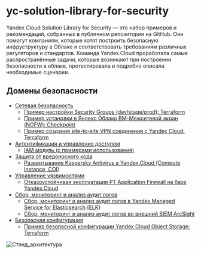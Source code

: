 # yc-solution-library-for-security
Yandex Cloud Solution Library for Security — это набор примеров и рекомендаций, собранных в публичном репозитории на GitHub. Они помогут компаниям, которые хотят построить безопасную инфруструктуру в Облаке и соответствовать требованиям различных регуляторов и стандартов.
Команда Yandex.Cloud проработала самые распространённые задачи, которые возникают при построении безопасности в облаке, протестировала и подробно описала необходимые сценарии.

## Домены безопасности
- [Сетевая безопасность](#па)
  - [Пример настройки Security Groups (dev/stage/prod): Terraform](https://github.com/yandex-cloud/yc-solution-library-for-security/tree/master/network-sec/segmentation)
  - [Пример установки в Яндекс Облако ВМ-Межсетевой экран (NGFW): Checkpoint](https://github.com/yandex-cloud/yc-solution-library-for-security/tree/master/network-sec/checkpoint-1VM)
  - [Пример создания site-to-site VPN соединения с Yandex Cloud: Terraform](https://github.com/yandex-cloud/yc-solution-library-for-security/tree/master/network-sec/vpn)
- [Аутентификация и управление доступом](#па)
  - [IAM модуль (с примерами использования)](https://github.com/yandex-cloud/yc-solution-library-for-security/tree/master/auth_and_access/iam#identity-and-access-management-iam-terraform-module-for-yandexcloud)
- [Защита от вредоносного кода](#па)
  - [Развертывание Kaspersky Antivirus в Yandex.Cloud (Compute Instance, COI)](https://github.com/yandex-cloud/yc-solution-library-for-security/tree/master/malware-defense/kaspersy-install-in-yc)
- [Управление уязвимостями](#па)
  - [Отказоустойчивая эксплуатация PT Application Firewall на базе Yandex.Cloud](https://github.com/yandex-cloud/yc-solution-library-for-security/tree/master/vuln-mgmt/unmng-waf-ptaf-cluster)
- [Сбор, мониторинг и анализ аудит логов](#па)
  - [Сбор, мониторинг и анализ аудит логов в Yandex Managed Service for Elasticsearch (ELK)](https://github.com/yandex-cloud/yc-solution-library-for-security/tree/master/auditlogs/export-auditlogs-to-ELK)
  - [Сбор, мониторинг и анализ аудит логов во внешний SIEM ArcSight](https://github.com/yandex-cloud/yc-solution-library-for-security/tree/master/auditlogs/export-auditlogs-to-ArcSight)
- [Безопасная конфигурация](#па)
  - [Пример безопасной конфигурации Yandex Cloud Object Storage: Terraform]()

![Стэнд_архитектура](https://user-images.githubusercontent.com/85429798/128418857-f8062cdd-5eee-466f-85f0-931fd1c190cf.png)



